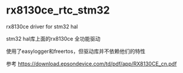 # rx8130ce_rtc_stm32
rx8130ce driver for stm32 hal

stm32 hal库上面的rx8130ce 全功能驱动

使用了easylogger和freertos，但驱动库并不依赖他们的特性

参考 https://download.epsondevice.com/td/pdf/app/RX8130CE_cn.pdf
